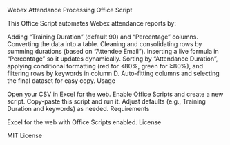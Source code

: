 Webex Attendance Processing Office Script

This Office Script automates Webex attendance reports by:

Adding “Training Duration” (default 90) and “Percentage” columns.
Converting the data into a table.
Cleaning and consolidating rows by summing durations (based on “Attendee Email”).
Inserting a live formula in “Percentage” so it updates dynamically.
Sorting by “Attendance Duration”, applying conditional formatting (red for <80%, green for ≥80%), and filtering rows by keywords in column D.
Auto-fitting columns and selecting the final dataset for easy copy.
Usage

Open your CSV in Excel for the web.
Enable Office Scripts and create a new script.
Copy-paste this script and run it.
Adjust defaults (e.g., Training Duration and keywords) as needed.
Requirements

Excel for the web with Office Scripts enabled.
License

MIT License

